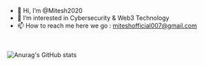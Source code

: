 - 👋 Hi, I’m @Mitesh2020
- 👀 I’m interested in Cybersecurity & Web3 Technology
- 📫 How to reach me here we go : miteshofficial007@gmail.com

<!---
Mitesh2020/Mitesh2020 is a ✨ special ✨ repository because its `README.md` (this file) appears on your GitHub profile.
You can click the Preview link to take a look at your changes.
--->
<br>

![Anurag's GitHub stats](https://github-readme-stats.vercel.app/api?username=Mitesh2020&show_icons=true&theme=dark)


